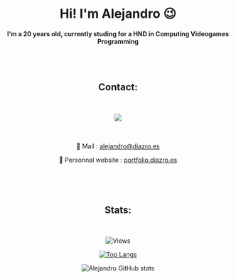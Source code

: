 <h1 align="center">Hi! I'm Alejandro 😉</h1>
<h4 align="center">I'm a 20 years old, currently studing for a HND in Computing Videogames Programming</h4>

<br><br><h2 align="center">Contact:</h2><br>

<div align="center">
<a href="https://github.com/Sr-Ale"><img src="https://img.shields.io/badge/-Github-f0f6fc?style=for-the-badge&logo=github&logoColor=fff&labelColor=282828"></a>

<br><br>
📧 Mail : alejandro@diazro.es

🔗 Personnal website : [portfolio.diazro.es](https://portfolio.diazro.es)

</div><br>

<br><h2 align="center">Stats:</h2><br>

<div align="center">

![Views](https://komarev.com/ghpvc/?username=Sr-Ale&label=Profile+visitors:)

[![Top Langs](https://github-readme-stats.vercel.app/api/top-langs/?username=alejandro-diazro&layout=compact&theme=dark)](https://github.com/jrmydix)

![Alejandro GitHub stats](https://github-readme-stats.vercel.app/api?username=alejandro-diazro&count_private=true&show_icons=true&theme=dark&hide=issues)

</div><br>

